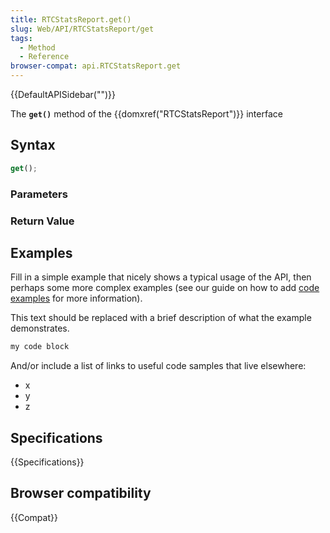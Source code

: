 ```yaml
---
title: RTCStatsReport.get()
slug: Web/API/RTCStatsReport/get
tags:
  - Method
  - Reference
browser-compat: api.RTCStatsReport.get
---
```

{{DefaultAPISidebar("")}}

The **`get()`** method of the {{domxref("RTCStatsReport")}} interface 

## Syntax

```js
get();
```

### Parameters



### Return Value



## Examples

Fill in a simple example that nicely shows a typical usage of the API, then perhaps some more complex examples (see our guide on how to add [code examples](/en-US/docs/MDN/Contribute/Structures/Code_examples) for more information).

This text should be replaced with a brief description of what the example demonstrates.

```js
my code block
```

And/or include a list of links to useful code samples that live elsewhere:

*   x
*   y
*   z

## Specifications

{{Specifications}}

## Browser compatibility

{{Compat}}

